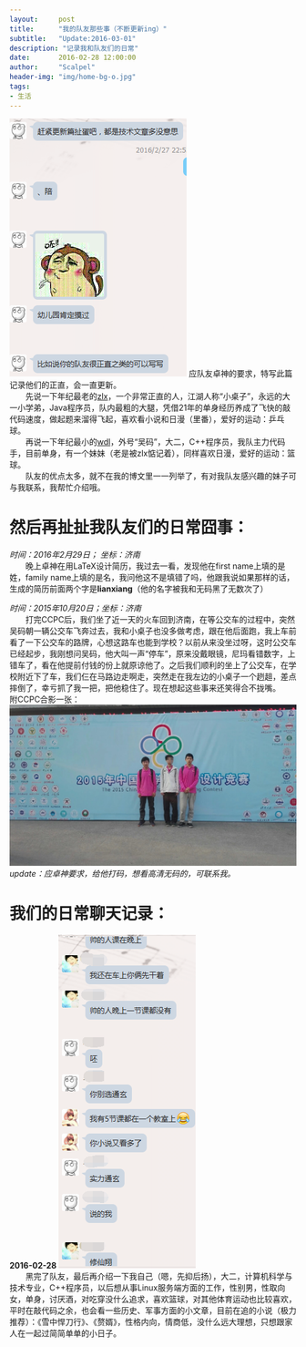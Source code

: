 ```yaml
---
layout:     post
title:      "我的队友那些事（不断更新ing）"
subtitle:   "Update:2016-03-01"
description: "记录我和队友们的日常"
date:       2016-02-28 12:00:00
author:     "Scalpel"
header-img: "img/home-bg-o.jpg"
tags:
- 生活
---
```


![](/img/post/20160228_0.png)  应队友卓神的要求，特写此篇记录他们的正直，会一直更新。  
　　先说一下年纪最老的[zlx](http://mycodebattle.com/)，一个非常正直的人，江湖人称“小桌子”，永远的大一小学弟，Java程序员，队内最粗的大腿，凭借21年的单身经历养成了飞快的敲代码速度，做起题来溜得飞起，喜欢看小说和日漫（里番），爱好的运动：乒乓球。  
　　再说一下年纪最小的[wdl](http://winterfell30.com/)，外号“吴码”，大二，C++程序员，我队主力代码手，目前单身，有一个妹妹（老是被zlx惦记着），同样喜欢日漫，爱好的运动：篮球。  
　　队友的优点太多，就不在我的博文里一一列举了，有对我队友感兴趣的妹子可与我联系，我帮忙介绍哦。  

然后再扯扯我队友们的日常囧事：  
===
*时间：2016年2月29日； 坐标：济南*  
　　晚上卓神在用LaTeX设计简历，我过去一看，发现他在first name上填的是姓，family name上填的是名，我问他这不是填错了吗，他跟我说如果那样的话，生成的简历前面两个字是**lianxiang**（他的名字被我和无码黑了无数次了）  
  
*时间：2015年10月20日；坐标：济南*  
　　打完CCPC后，我们坐了近一天的火车回到济南，在等公交车的过程中，突然吴码朝一辆公交车飞奔过去，我和小桌子也没多做考虑，跟在他后面跑，我上车前看了一下公交车的路牌，心想这路车也能到学校？以前从来没坐过呀，这时公交车已经起步，我刚想问吴码，他大叫一声“停车”，原来没戴眼镜，尼玛看错数字，上错车了，看在他提前付钱的份上就原谅他了。之后我们顺利的坐上了公交车，在学校附近下了车，我们仨在马路边走啊走，突然走在我左边的小桌子一个趔趄，差点摔倒了，幸亏抓了我一把，把他稳住了。现在想起这些事来还笑得合不拢嘴。  
附CCPC合影一张：  
![](/img/post/20160228_2.png)  
*update：应卓神要求，给他打码，想看高清无码的，可联系我。*  

我们的日常聊天记录：  
===
**2016-02-28**
![](/img/post/20160228_1.png)  
　　黑完了队友，最后再介绍一下我自己（嗯，先抑后扬），大二，计算机科学与技术专业，C++程序员，以后想从事Linux服务端方面的工作，性别男，性取向女，单身，讨厌酒，对吃穿没什么追求，喜欢篮球，对其他体育运动也比较喜欢，平时在敲代码之余，也会看一些历史、军事方面的小文章，目前在追的小说（极力推荐）：《雪中悍刀行》、《赘婿》，性格内向，情商低，没什么远大理想，只想跟家人在一起过简简单单的小日子。
